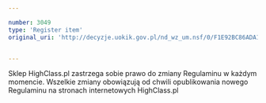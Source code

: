 ```yaml
---

number: 3049
type: 'Register item'
original_uri: 'http://decyzje.uokik.gov.pl/nd_wz_um.nsf/0/F1E92BC86ADA1709C12579DE00298561?OpenDocument'


---
```


Sklep HighClass.pl zastrzega sobie prawo do zmiany Regulaminu w każdym momencie. Wszelkie zmiany obowiązują od chwili opublikowania nowego Regulaminu na stronach internetowych HighClass.pl

